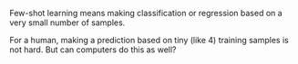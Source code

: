 <!--ts-->


<!-- Created by https://github.com/ekalinin/github-markdown-toc -->
<!-- Added by: gil_diy, at: Thu 11 May 2023 08:25:12 AM IDT -->

<!--te-->


Few-shot learning means making classification or regression based on a very
small number of samples.

For a human, making a prediction based on tiny (like 4) training samples is not hard. But can computers do this as well?